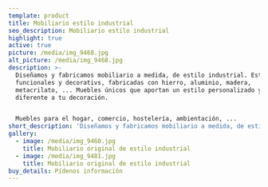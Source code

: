 ```yaml
---
template: product
title: Mobiliario estilo industrial
seo_description: Mobiliario estilo industrial
highlight: true
active: true
picture: /media/img_9468.jpg
alt_picture: /media/img_9468.jpg
description: >-
  Diseñamos y fabricamos mobiliario a medida, de estilo industrial. Estructuras
  funcionales y decorativs, fabricadas con hierro, aluminio, madera,
  metacrilato, ... Muebles únicos que aportan un estilo personalizado y
  diferente a tu decoración.


  Muebles para el hogar, comercio, hostelería, ambientación, ...
short_description: 'Diseñamos y fabricamos mobiliario a medida, de estilo industrial'
gallery:
  - image: /media/img_9460.jpg
    title: Mobiliario original de estilo industrial
  - image: /media/img_9481.jpg
    title: Mobiliario original de estilo industrial
buy_details: Pídenos información
---
```


